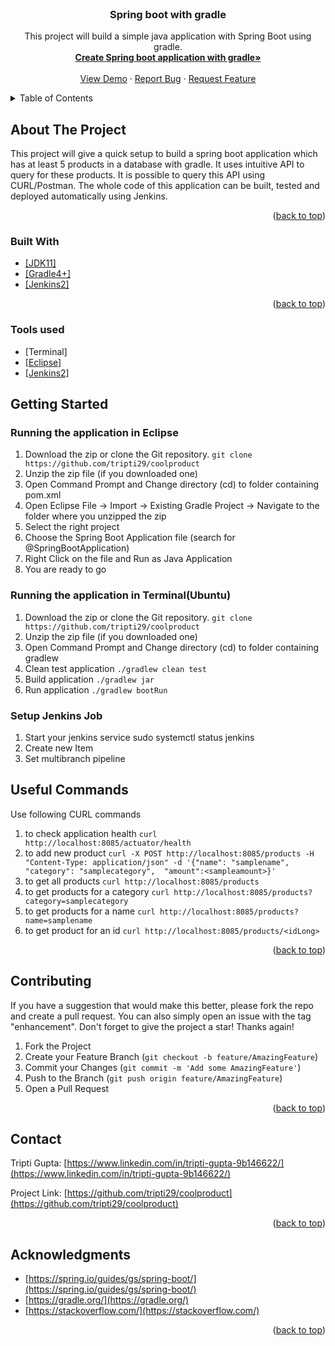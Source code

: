 <div id="top"></div>
<!--
*** Thanks for checking out the CoolProduct project. If you have a suggestion
*** that would make this better, please fork the repo and create a pull request
*** or simply open an issue with the tag "enhancement".
*** Don't forget to give the project a star!
*** Thanks again!
-->


<!-- PROJECT LINK -->
<br />
<div align="center">
  <a href="https://github.com/tripti29/coolproduct">
  </a>

<h3 align="center">Spring boot with gradle</h3>

  <p align="center">
    This project will build a simple java application with Spring Boot using gradle.
    <br />
    <a href="https://github.com/tripti29/coolproduct"><strong>Create Spring boot application with gradle»</strong></a>
    <br />
    <br />
    <a href="https://github.com/tripti29/coolproduct">View Demo</a>
    ·
    <a href="https://github.com/tripti29/coolproduct/issues">Report Bug</a>
    ·
    <a href="https://github.com/tripti29/coolproduct/issues">Request Feature</a>
  </p>
</div>



<!-- TABLE OF CONTENTS -->
<details>
  <summary>Table of Contents</summary>
  <ol>
    <li>
      <a href="#about-the-project">About The Project</a>
      <ul>
        <li><a href="#built-with">Built With</a></li>
        <li><a href="#Tools-used">Tools used</a></li>
      </ul>
    </li>
    <li>
      <a href="#getting-started">Getting Started</a>
      <ul>
        <li><a href="#Running-the-application-in-Eclipse">Running the application in Eclipse</a></li>
        <li><a href="#Running-the-application-in-Terminal-(Ubuntu)">Running the application in Terminal(Ubuntu)</a></li>
        <li><a href="#Setup-Jenkins-Job">Setup Jenkins Job</a></li>
      </ul>
    </li>
    <li><a href="#Useful-Commands">Useful Commands</a></li>
    <li><a href="#contributing">Contributing</a></li>
    <li><a href="#contact">Contact</a></li>
    <li><a href="#acknowledgments">Acknowledgments</a></li>
  </ol>
</details>




<!-- ABOUT THE PROJECT -->
## About The Project

This project will give a quick setup to build a spring boot application which has at least 5 products
in a database with gradle. It uses intuitive API to query for these products. It is
possible to query this API using CURL/Postman. The whole code of this application can be built, tested and deployed automatically using Jenkins.

<p align="right">(<a href="#top">back to top</a>)</p>



### Built With

* [[JDK11]][JDK-url]
* [[Gradle4+]][Gradle-url]
* [[Jenkins2]][Jenkins-url]

<p align="right">(<a href="#top">back to top</a>)</p>

### Tools used
* [Terminal]
* [[Eclipse]][Eclipse-url]
* [[Jenkins2]][Jenkins-url]


<!-- GETTING STARTED -->
## Getting Started

### Running the application in Eclipse

1. Download the zip or clone the Git repository.
	`git clone https://github.com/tripti29/coolproduct`
2. Unzip the zip file (if you downloaded one)
3. Open Command Prompt and Change directory (cd) to folder containing pom.xml
4. Open Eclipse
	File -> Import -> Existing Gradle Project -> Navigate to the folder where you unzipped the zip
5. Select the right project
6. Choose the Spring Boot Application file (search for @SpringBootApplication)
7. Right Click on the file and Run as Java Application
8. You are ready to go

### Running the application in Terminal(Ubuntu)

1. Download the zip or clone the Git repository.
	`git clone https://github.com/tripti29/coolproduct`
2. Unzip the zip file (if you downloaded one)
3. Open Command Prompt and Change directory (cd) to folder containing gradlew
4. Clean test application 
	`./gradlew clean test`
4. Build application 
	`./gradlew jar`
4. Run application 
	`./gradlew bootRun`


### Setup Jenkins Job

1. Start your jenkins service
	sudo systemctl status jenkins
2. Create new Item
3. Set multibranch pipeline


<!-- USAGE EXAMPLES -->
## Useful Commands

Use following CURL commands
1. to check application health
	`curl http://localhost:8085/actuator/health`
2. to add new product
	`curl -X POST http://localhost:8085/products -H "Content-Type: application/json" -d '{"name": "samplename", "category": "samplecategory",  "amount":<sampleamount>}'`
3. to get all products
	`curl http://localhost:8085/products`
4. to get products for a category
	`curl http://localhost:8085/products?category=samplecategory`
5. to get products for a name
	`curl http://localhost:8085/products?name=samplename`
6. to get product for an id
	`curl http://localhost:8085/products/<idLong>`

<p align="right">(<a href="#top">back to top</a>)</p>



<!-- CONTRIBUTING -->
## Contributing

If you have a suggestion that would make this better, please fork the repo and create a pull request. You can also simply open an issue with the tag "enhancement".
Don't forget to give the project a star! Thanks again!

1. Fork the Project
2. Create your Feature Branch (`git checkout -b feature/AmazingFeature`)
3. Commit your Changes (`git commit -m 'Add some AmazingFeature'`)
4. Push to the Branch (`git push origin feature/AmazingFeature`)
5. Open a Pull Request

<p align="right">(<a href="#top">back to top</a>)</p>


<!-- CONTACT -->
## Contact

Tripti Gupta: [https://www.linkedin.com/in/tripti-gupta-9b146622/](https://www.linkedin.com/in/tripti-gupta-9b146622/)

Project Link: [https://github.com/tripti29/coolproduct](https://github.com/tripti29/coolproduct)

<p align="right">(<a href="#top">back to top</a>)</p>



<!-- ACKNOWLEDGMENTS -->
## Acknowledgments

* [https://spring.io/guides/gs/spring-boot/](https://spring.io/guides/gs/spring-boot/)
* [https://gradle.org/](https://gradle.org/)
* [https://stackoverflow.com/](https://stackoverflow.com/)


<p align="right">(<a href="#top">back to top</a>)</p>



<!-- MARKDOWN LINKS -->
[JDK-url]: https://www.oracle.com/java/technologies/downloads/archive/
[Gradle-url]: https://gradle.org/install/
[Jenkins-url]: https://www.jenkins.io/download/
[Eclipse-url]: https://www.eclipse.org/downloads/